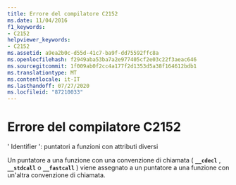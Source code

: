 ```yaml
---
title: Errore del compilatore C2152
ms.date: 11/04/2016
f1_keywords:
- C2152
helpviewer_keywords:
- C2152
ms.assetid: a9ea2b0c-d55d-41c7-ba9f-dd75592ffc8a
ms.openlocfilehash: f2949aba53ba7a2e977405cf2e03c22f3aeac646
ms.sourcegitcommit: 1f009ab0f2cc4a177f2d1353d5a38f164612bdb1
ms.translationtype: MT
ms.contentlocale: it-IT
ms.lasthandoff: 07/27/2020
ms.locfileid: "87210033"
---
```

# <a name="compiler-error-c2152"></a>Errore del compilatore C2152

' Identifier ': puntatori a funzioni con attributi diversi

Un puntatore a una funzione con una convenzione di chiamata ( **`__cdecl`** , **`__stdcall`** o **`__fastcall`** ) viene assegnato a un puntatore a una funzione con un'altra convenzione di chiamata.

